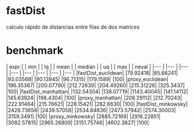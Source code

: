 # fastDist
calculo rápido de distancias entre filas de dos matrices

# benchmark
| expr |    | min |     | lq |   | mean | | median |     | uq |   | max | | neval |
|---   |    |---  |     |--- |   |---   | |---     |     |--- |   |---  | |---    |
|fastDist_euclidean|   |79.92418|   |85.66241|   |93.03568|   |90.13945|   |96.71315|  |179.1589|   |100|
|proxy_euclidean|  |196.35367|  |200.07790|  |212.72639|  |204.49260|  |215.31226|  |325.3437|   |100|
|fastDist_manhattan|  |132.54304|  |138.07719|  |1143.40045|  |141.14112|  |145.63924|  |198.4304|   |100|
|proxy_manhattan|  |208.29112|  |212.70243|  |222.91464|  |215.76621|  |228.15421|  |282.6630|   |100|
|fastDist_minkowsky| |2428.73658| |2439.57058| |2534.84836| |2473.57942| |2574.30003| |3159.3491|   |100|
|proxy_minkowsky| |2885.72169| |2916.22851| |3082.57815| |2965.26809| |3151.75746| |4602.3627|   |100|
